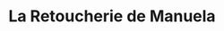 ---
title: "La Retoucherie de Manuela"
url: /caracas/la-retoucherie-de-manuela-av-mara/
shop: Schneiderei
---